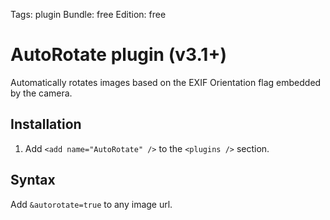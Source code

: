 Tags: plugin
Bundle: free
Edition: free

# AutoRotate plugin (v3.1+)

Automatically rotates images based on the EXIF Orientation flag embedded by the camera. 

## Installation

1. Add `<add name="AutoRotate" />` to the `<plugins />` section.

## Syntax

Add `&autorotate=true` to any image url.
